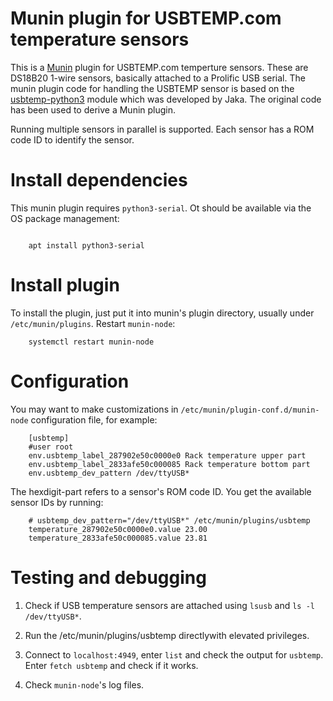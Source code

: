 
# Munin plugin for USBTEMP.com temperature sensors

This is a [Munin](http://munin-monitoring.org/) plugin for USBTEMP.com temperture sensors. These are
DS18B20 1-wire sensors, basically attached
to a Prolific USB serial. The munin plugin code for handling the USBTEMP sensor is based on the
[usbtemp-python3](https://github.com/usbtemp/usbtemp-python3) module which was developed by Jaka. The original
code has been used to derive a Munin plugin.

Running multiple sensors in parallel is supported. Each sensor has a ROM code ID to identify the sensor.

# Install dependencies

This munin plugin requires `python3-serial`. Ot should be available via the OS package management:

```

	apt install python3-serial
```

# Install plugin

To install the plugin, just put it into munin's plugin directory, usually under `/etc/munin/plugins`. Restart `munin-node`:

```
	systemctl restart munin-node
```

# Configuration

You may want to make customizations in `/etc/munin/plugin-conf.d/munin-node` configuration file, for example:

```
	[usbtemp]
	#user root
	env.usbtemp_label_287902e50c0000e0 Rack temperature upper part
	env.usbtemp_label_2833afe50c000085 Rack temperature bottom part
	env.usbtemp_dev_pattern /dev/ttyUSB*
```

The hexdigit-part refers to a sensor's ROM code ID. You get the available sensor IDs by running:

```
	# usbtemp_dev_pattern="/dev/ttyUSB*" /etc/munin/plugins/usbtemp
	temperature_287902e50c0000e0.value 23.00
	temperature_2833afe50c000085.value 23.81
```

# Testing and debugging

1. Check if USB temperature sensors are attached using `lsusb` and `ls -l /dev/ttyUSB*`.

2. Run the /etc/munin/plugins/usbtemp directlywith elevated privileges.

3. Connect to `localhost:4949`, enter `list` and check the output for `usbtemp`. Enter `fetch usbtemp` and check if it works.

4. Check `munin-node`'s log files.
